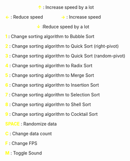 

&emsp; &emsp; &emsp; &emsp; &emsp; &emsp;<span style="color:yellow">**↑**</span>  : Increase speed by a lot

<span style="color:yellow">**←**</span> : Reduce speed &emsp; &emsp; &emsp;
<span style="color:yellow">**→**</span> : Increase speed

&emsp; &emsp; &emsp; &emsp; &emsp;&emsp;<span style="color:yellow">**↓**</span>  :Reduce speed by a lot

<span style="color:yellow">**1**</span>  : Change sorting algorithm to Bubble Sort

<span style="color:yellow">**2**</span>  : Change sorting algorithm to Quick Sort (right-pivot)

<span style="color:yellow">**3**</span>  : Change sorting algorithm to Quick Sort (random-pivot)

<span style="color:yellow">**4**</span>  : Change sorting algorithm to Radix Sort

<span style="color:yellow">**5**</span>  : Change sorting algorithm to Merge Sort

<span style="color:yellow">**6**</span>  : Change sorting algorithm to Insertion Sort

<span style="color:yellow">**7**</span>  : Change sorting algorithm to Selection Sort

<span style="color:yellow">**8**</span>  : Change sorting algorithm to Shell Sort

<span style="color:yellow">**9**</span>  : Change sorting algorithm to Cocktail Sort

<span style="color:yellow">**SPACE**</span> : Randomize data

<span style="color:yellow">**C**</span> : Change data count

<span style="color:yellow">**F**</span> : Change FPS

<span style="color:yellow">**M**</span> : Toggle Sound
